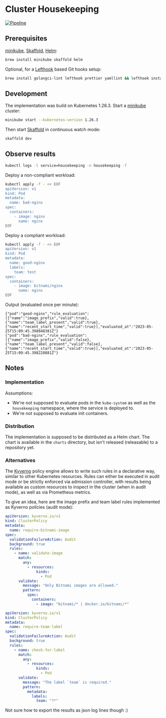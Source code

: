 # Cluster Housekeeping

[![Pipeline](https://github.com/carhartl/cluster-housekeeping/actions/workflows/pipeline.yml/badge.svg)](https://github.com/carhartl/cluster-housekeeping/actions/workflows/pipeline.yml)

## Prerequisites

[minikube](https://minikube.sigs.k8s.io/docs/), [Skaffold](https://skaffold.dev/docs/), [Helm](https://helm.sh/docs/):

```bash
brew install minikube skaffold helm
```

Optional, for a [Lefthook](https://github.com/evilmartians/lefthook) based Git hooks setup:

```bash
brew install golangci-lint lefthook prettier yamllint && lefthook install
```

## Development

The implementation was build on Kubernetes 1.26.3. Start a [minikube](https://minikube.sigs.k8s.io/docs/) cluster:

```bash
minikube start --kubernetes-version 1.26.3
```

Then start [Skaffold](https://skaffold.dev/docs/) in continuous watch mode:

```bash
skaffold dev
```

## Observe results

```bash
kubectl logs -l service=housekeeping -n housekeeping -f
```

Deploy a non-compliant workload:

```bash
kubectl apply -f - << EOF
apiVersion: v1
kind: Pod
metadata:
  name: bad-nginx
spec:
  containers:
    - image: nginx
      name: nginx
EOF
```

Deploy a compliant workload:

```bash
kubectl apply -f - << EOF
apiVersion: v1
kind: Pod
metadata:
  name: good-nginx
  labels:
    team: test
spec:
  containers:
    - image: bitnami/nginx
      name: nginx
EOF
```

Output (evaluated once per minute):

```
{"pod":"good-nginx","rule_evaluation":[{"name":"image_prefix","valid":true},{"name":"team_label_present","valid":true},{"name":"recent_start_time","valid":true}],"evaluated_at":"2023-05-25T15:09:45.398848381Z"}
{"pod":"bad-nginx","rule_evaluation":[{"name":"image_prefix","valid":false},{"name":"team_label_present","valid":false},{"name":"recent_start_time","valid":true}],"evaluated_at":"2023-05-25T15:09:45.398228881Z"}
```

## Notes

### Implementation

Assumptions:

- We're not supposed to evaluate pods in the `kube-system` as well as the `housekeeping` namespace, where the service is deployed to.
- We're not supposed to evaluate init containers.

### Distribution

The implementation is supposed to be distributed as a Helm chart. The chart is available in the `charts` directory, but isn't released (releasable) to a repository yet.

### Alternatives

The [Kyverno](https://kyverno.io/) policy engine allows to write such rules in a declarative way, similar to other Kubernetes resources. Rules can either be executed in audit mode or be strictly enforced via admission controller, with results being available as custom resources to inspect in the cluster (when in audit mode), as well as via Prometheus metrics.

To give an idea, here are the image prefix and team label rules implemented as Kyverno policies (audit mode):

```yaml
apiVersion: kyverno.io/v1
kind: ClusterPolicy
metadata:
  name: require-bitnami-image
spec:
  validationFailureAction: Audit
  background: true
  rules:
    - name: validate-image
      match:
        any:
          - resources:
              kinds:
                - Pod
      validate:
        message: "Only Bitnami images are allowed."
        pattern:
          spec:
            containers:
              - image: "bitnami/* | docker.io/bitnami/*"
```

```yaml
apiVersion: kyverno.io/v1
kind: ClusterPolicy
metadata:
  name: require-team-label
spec:
  validationFailureAction: Audit
  background: true
  rules:
    - name: check-for-label
      match:
        any:
          - resources:
              kinds:
                - Pod
      validate:
        message: "The label `team` is required."
        pattern:
          metadata:
            labels:
              team: "?*"
```

Not sure how to export the results as json log lines though :)
